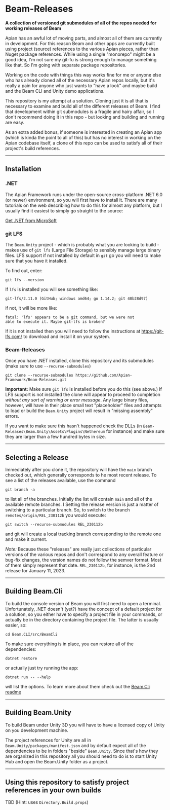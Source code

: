 # Beam-Releases

**A collection of versioned git submodules of all of the repos needed for working releases of Beam**

Apian has an awful lot of moving parts, and almost all of them are currently in development. For this reason Beam and other apps are currently built using project (source) references to the various Apian pieces, rather than Nuget package references. While using a single "monorepo" might be a good idea, I'm not sure my git-fu is strong enough to manage something like that. So I'm going with separate package repositories.

Working on the code with things this way works fine for me or anyone else who has already cloned all of the necessary Apian repos locally, but it's really a pain for anyone who just wants to "have a look" and maybe build and the Beam CLI and Unity demo applications.

This repository is my attempt at a solution. Cloning just it is all that is necessary to examine and build all of the different releases of Beam. I find that development within git submodules is a fragile and hairy affair, so I don't recommend doing it in this repo - but looking and building and running are easy.

As an extra added bonus, if someone is interested in creating an Apian app (which is kinda the point to all of this) but has no interest in working on the Apian codebase itself, a clone of this repo can be used to satisfy all of their project's build references.

---

## Installation

### .NET
The Apian Framework runs under the open-source cross-platform .NET 6.0 (or newer) environment, so you will first have to install it. There are many tutorials on the web describing how to do this for almost any platform, but I usually find it easiest to simply go straight to the source:

[Get .NET from MicroSoft](https://dotnet.microsoft.com/download)

### git LFS
The `Beam.Unity` project - which is probably what you are looking to build - makes use of `git lfs` (Large File Storage) to sensibly manage large binary files. LFS support if not installed by default in `git` go you will need to make sure that you have it installed.

To find out, enter:

`git lfs --version`

If `lfs` is installed you will see something like:
```
git-lfs/2.11.0 (GitHub; windows amd64; go 1.14.2; git 48b28d97)
```

if not, it will be more like:
```
fatal: 'lfs' appears to be a git command, but we were not
able to execute it. Maybe git-lfs is broken?
```

If it is not installed then you will need to follow the instructions at https://git-lfs.com/ to download and install it on your system.


### Beam-Releases
Once you have .NET installed, clone this repository and its submodules (make sure to use `--recurse-submodules`)

`git clone --recurse-submodules https://github.com/Apian-Framework/Beam-Releases.git`

**Important:** Make sure `git lfs` is installed before you do this (see above.)  If LFS support is not installed the clone will appear to proceed to completion _without any sort of warning or error message_. Any large binary files, however, will have in their place small text "placeholder" files and attempts to load or build the `Beam.Unity` project will result in "missing assembly" errors.

If you want to make sure this hasn't happened check the DLLs (in `Beam-Releases\Beam.Unity\Assets\Plugins\Nethereum` for instance) and make sure they are larger than a few hundred bytes in size.

---

## Selecting a Release

Immediately after you clone it, the repository will have the `main` branch checked out, which generally corresponds to he most recent release. To see a list of the releases available, use the command

`git branch -a`

to list all of the branches. Initially the list will contain `main` and all of the available remote branches. I Setting the release version is just a matter of switching to a particular branch. So, to switch to the branch `remotes/origin/REL_230112b` you would execute:

`git switch --recurse-submodules REL_230112b`

and git will create a local tracking branch corresponding to the remote one and make it current.

*Note:* Because these "releases" are really just collections of particular versions of the various repos and don't correspond to any overall feature or bug-fix changes, the version names do not follow the semver format. Most of them simply represent that date. `REL_230112b`, for instance, is the 2nd release for January 11, 2023.

---

## Building Beam.Cli

To build the console version of Beam you will first need to open a terminal. Unfortunately, .NET doesn't (yet?) have the concept of a default project for a solution, so you either have to specify a project file in your commands, or actually be in the directory containing the project file. The latter is usually easier, so:

`cd Beam.CLI/src/BeamCli`

To make sure everything is in place, you can restore all of the dependencies:

`dotnet restore`

or actually just try running the app:

`dotnet run -- --help`

will list the options. To learn more about them check out the [Beam.Cli readme](https://github.com/Apian-Framework/Beam.Cli#readme)

---

## Building Beam.Unity

To build Beam under Unity 3D you will have to have a licensed copy of Unity on you development machine.

The project references for  Unity are all in `Beam.Unity/packages/manifest.json` and by default expect all of the dependencies to be in folders "beside" `Beam.Unity`. Since that's how they are organized in this repository all you should need to do is to start Unity Hub and open the Beam.Unity folder as a project.

---

## Using this repository to satisfy project references in your own builds

TBD (Hint: uses `Directory.Build.props`)
